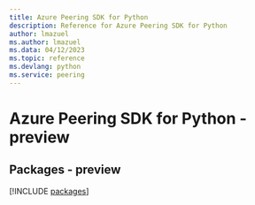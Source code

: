 ```yaml
---
title: Azure Peering SDK for Python
description: Reference for Azure Peering SDK for Python
author: lmazuel
ms.author: lmazuel
ms.data: 04/12/2023
ms.topic: reference
ms.devlang: python
ms.service: peering
---
```

# Azure Peering SDK for Python - preview
## Packages - preview
[!INCLUDE [packages](peering-index.md)]